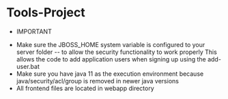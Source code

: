 # Tools-Project

* IMPORTANT 
- Make sure the JBOSS_HOME system variable is configured to your server folder -- to allow the security functionality to work properly
  This allows the code to add application users when signing up using the add-user.bat
- Make sure you have java 11 as the execution environment because java/security/acl/group is removed in newer java versions
- All frontend files are located in webapp directory
